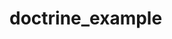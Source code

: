 # doctrine_example
<!-- # doctrine (with crud) from scratch:
# 1.) php bin/console doctrine:database:create
# 2.) php bin/console doctrine:generate:entity
# 3.) (php bin/console doctrine:schema:validate)
#     php bin/console doctrine:schema:update --force
# 4.) php bin/console doctrine:schema:validate
# 5.) php bin/console doctrine:generate:crud -->